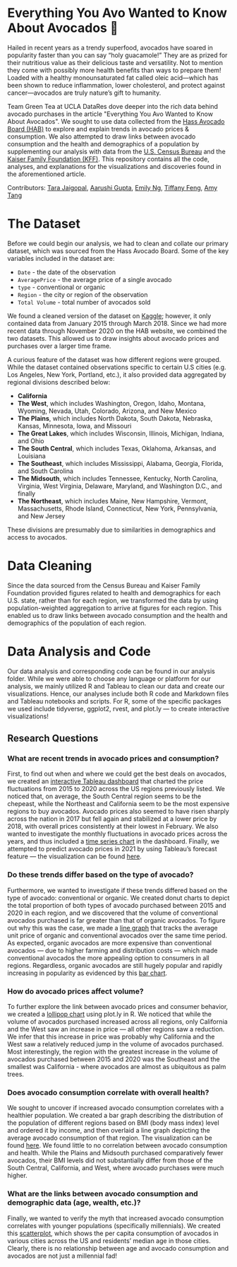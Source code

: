 # Everything You Avo Wanted to Know About Avocados 🥑

Hailed in recent years as a trendy superfood, avocados have soared in popularity faster than you can say “holy guacamole!” They are as prized for their nutritious value as their delicious taste and versatility. Not to mention they come with possibly more health benefits than ways to prepare them! Loaded with a healthy monounsaturated fat called oleic acid—which has been shown to reduce inflammation, lower cholesterol, and protect against cancer—avocados are truly nature’s gift to humanity. 

Team Green Tea at UCLA DataRes dove deeper into the rich data behind avocado purchases in the article "Everything You Avo Wanted to Know About Avocados". We sought to use data collected from the [Hass Avocado Board (HAB)](https://hassavocadoboard.com/) to explore and explain trends in avocado prices & consumption. We also attempted to draw links between avocado consumption and the health and demographics of a population by supplementing our analysis with data from the [U.S. Census Bureau](https://data.census.gov/cedsci/) and the [Kaiser Family Foundation (KFF)](https://www.kff.org/).  This repository contains all the code, analyses, and explanations for the visualizations and discoveries found in the aforementioned article.

Contributors: [Tara Jaigopal](https://github.com/tarajaigopal), [Aarushi Gupta](https://github.com/gupta-aarushi), [Emily Ng](https://github.com/heyyitsemyy), [Tiffany Feng](https://github.com/tfeng456), [Amy Tang](https://github.com/datares/team-green-tea)

# The Dataset

Before we could begin our analysis, we had to clean and collate our primary dataset, which was sourced from the Hass Avocado Board. Some of the key variables included in the dataset are:
* `Date` - the date of the observation
* `AveragePrice` - the average price of a single avocado
* `type` - conventional or organic
* `Region` - the city or region of the observation
* `Total Volume` - total number of avocados sold

We found a cleaned version of the dataset on [Kaggle](https://www.kaggle.com/neuromusic/avocado-prices); however, it only contained data from January 2015 through March 2018. Since we had more recent data through November 2020 on the HAB website, we combined the two datasets. This allowed us to draw insights about avocado prices and purchases over a larger time frame. 

A curious feature of the dataset was how different regions were grouped. While the dataset contained observations specific to certain U.S cities (e.g. Los Angeles, New York, Portland, etc.), it also provided data aggregated by regional divisions described below: 

* **California**
* **The West**, which includes Washington, Oregon, Idaho, Montana, Wyoming, Nevada, Utah, Colorado, Arizona, and New Mexico
* **The Plains**, which includes North Dakota, South Dakota, Nebraska, Kansas, Minnesota, Iowa, and Missouri
* **The Great Lakes**, which includes Wisconsin, Illinois, Michigan, Indiana, and Ohio
* **The South Central**, which includes Texas, Oklahoma, Arkansas, and Louisiana
* **The Southeast**, which includes Mississippi, Alabama, Georgia, Florida, and South Carolina
* **The Midsouth**, which includes Tennessee, Kentucky, North Carolina, Virginia, West Virginia, Delaware, Maryland, and Washington D.C., and finally 
* **The Northeast**, which includes Maine, New Hampshire, Vermont, Massachusetts, Rhode Island, Connecticut, New York, Pennsylvania, and New Jersey 

These divisions are presumably due to similarities in demographics and access to avocados. 

# Data Cleaning

Since the data sourced from the Census Bureau and Kaiser Family Foundation provided figures related to health and demographics for each U.S. state, rather than for each region, we transformed the data by using population-weighted aggregation to arrive at figures for each region. This enabled us to draw links between avocado consumption and the health and demographics of the population of each region. 

# Data Analysis and Code

Our data analysis and corresponding code can be found in our analysis folder. While we were able to choose any language or platform for our analysis, we mainly utilized R and Tableau to clean our data and create our visualizations. Hence, our analyses include both R code and Markdown files and Tableau notebooks and scripts. For R, some of the specific packages we used include tidyverse, ggplot2, rvest, and plot.ly — to create interactive visualizations! 

## Research Questions 

### What are recent trends in avocado prices and consumption? 

First, to find out when and where we could get the best deals on avocados, we created an [interactive Tableau dashboard](http://tabsoft.co/3kwZmsD) that charted the price fluctuations from 2015 to 2020 across the US regions previously listed. We noticed that, on average, the South Central region seems to be the chepeast, while the Northeast and California seem to be the most expensive regions to buy avocados. Avocado prices also seemed to have risen sharply across the nation in 2017 but fell again and stabilized at a lower price by 2018, with overall prices consistently at their lowest in February. We also wanted to investigate the monthly fluctuations in avocado prices across the years, and thus included a [time series chart](https://github.com/datares/team-green-tea/blob/main/visualizations/dashboard%20bottom%20half.png) in the dashboard. Finally, we attempted to predict avocado prices in 2021 by using Tableau’s forecast feature — the visualization can be found [here](http://tabsoft.co/2OVZIND).

### Do these trends differ based on the type of avocado? 

Furthermore, we wanted to investigate if these trends differed based on the type of avocado: conventional or organic. We created donut charts to depict the total proportion of both types of avocado purchased between 2015 and 2020 in each region, and we discovered that the volume of conventional avocados purchased is far greater than that of organic avocados. To figure out why this was the case, we made a [line graph](https://chart-studio.plotly.com/~tarajaigopal/11.embed) that tracks the average unit price of organic and conventional avocados over the same time period. As expected, organic avocados are more expensive than conventional avocados — due to higher farming and distribution costs — which made conventional avocados the more appealing option to consumers in all regions. Regardless, organic avocados are still hugely popular and rapidly increasing in popularity as evidenced by this [bar chart](https://chart-studio.plotly.com/~tarajaigopal/13.embed).

### How do avocado prices affect volume? 

To further explore the link between avocado prices and consumer behavior, we created a [lollipop chart](https://chart-studio.plotly.com/~tarajaigopal/7.embed) using plot.ly in R. We noticed that while the volume of avocados purchased increased across all regions, only California and the West saw an increase in price — all other regions saw a reduction. We infer that this increase in price was probably why California and the West saw a relatively reduced jump in the volume of avocados purchased. Most interestingly, the region with the greatest increase in the volume of avocados purchased between 2015 and 2020 was the Southeast and the smallest was California - where avocados are almost as ubiquitous as palm trees.  

### Does avocado consumption correlate with overall health? 

We sought to uncover if increased avocado consumption correlates with a healthier population. We created a bar graph describing the distribution of the population of different regions based on BMI (body mass index) level and ordered it by income, and then overlaid a line graph depicting the average avocado consumption of that region. The visualization can be found [here](https://github.com/datares/team-green-tea/blob/main/visualizations/BMI%20vs%20Avo.png). We found little to no correlation between avocado consumption and health. While the Plains and Midsouth purchased comparatively fewer avocados, their BMI levels did not substantially differ from those of the South Central, California, and West, where avocado purchases were much higher.

### What are the links between avocado consumption and demographic data (age, wealth, etc.)? 

Finally, we wanted to verify the myth that increased avocado consumption correlates with younger populations (specifically millennials). We created this [scatterplot](https://chart-studio.plotly.com/~tarajaigopal/15.embed), which shows the per capita consumption of avocados in various cities across the US and residents’ median age in those cities. Clearly, there is no relationship between age and avocado consumption and avocados are not just a millennial fad! 
